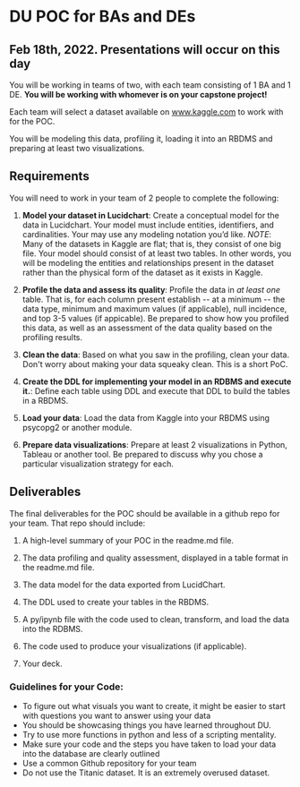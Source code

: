 # DU POC for BAs and DEs

## Feb 18th, 2022. Presentations will occur on this day 

You will be working in teams of two, with each team consisting of 1 BA and 1 DE.  __You will be working with whomever is on your capstone project!__

Each team will select a dataset available on www.kaggle.com to work with for the POC.

You will be modeling this data, profiling it, loading it into an RBDMS and preparing at least two visualizations.

## Requirements

You will need to work in your team of 2 people to complete the following:

1. __Model your dataset in Lucidchart__: Create a conceptual model for the data in Lucidchart. Your model must include entities, identifiers, and cardinalities. 
Your may use any modeling notation you’d like. _NOTE_: Many of the datasets in Kaggle are flat; that is, they consist of one big file.  Your model should 
consist of at least two tables.  In other words, you will be modeling the entities and relationships present in the dataset rather than the physical 
form of the dataset as it exists in Kaggle.

2. __Profile the data and assess its quality__: Profile the data in _at least one_ table.  That is, for each column present establish -- at a minimum -- the data type, minimum and maximum values (if applicable), null incidence,
and top 3-5 values (if appicable).  Be prepared to show how you profiled this data, as well as an assessment of the data quality based on the profiling results.

3. __Clean the data__: Based on what you saw in the profiling, clean your data. Don't worry about making your data squeaky clean. This is a short PoC.

4. __Create the DDL for implementing your model in an RDBMS and execute it.__: Define each table using DDL and execute that DDL to build the tables in a RBDMS.

5. __Load your data__: Load the data from Kaggle into your RBDMS using psycopg2 or another module.

6. __Prepare data visualizations__: Prepare at least 2 visualizations in Python, Tableau or another tool. Be prepared to discuss why you chose a particular visualization strategy for each.


## Deliverables

The final deliverables for the POC should be available in a github repo for your team.  That repo should include:

1. A high-level summary of your POC in the readme.md file.

2. The data profiling and quality assessment, displayed in a table format in the readme.md file.

3. The data model for the data exported from LucidChart. 

4. The DDL used to create your tables in the RBDMS.

5. A py/ipynb file with the code used to clean, transform, and load the data into the RDBMS.

6. The code used to produce your visualizations (if applicable).

7. Your deck.


### Guidelines for your Code:

- To figure out what visuals you want to create, it might be easier to start with questions you want to answer using your data
- You should be showcasing things you have learned throughout DU.
- Try to use more functions in python and less of a scripting mentality.
- Make sure your code and the steps you have taken to load your data into the database are clearly outlined
- Use a common Github repository for your team
- Do not use the Titanic dataset. It is an extremely overused dataset.
